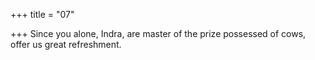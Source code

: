 +++
title = "07"

+++
Since you alone, Indra, are master of the prize possessed of cows, offer us great refreshment.